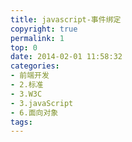 ```yaml
---
title: javascript-事件绑定
copyright: true
permalink: 1
top: 0
date: 2014-02-01 11:58:32
categories:
- 前端开发
- 2.标准
- 3.W3C
- 3.javaScript
- 6.面向对象
tags:
---
```

